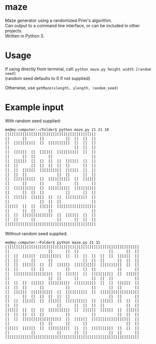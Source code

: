 # maze
Maze generator using a randomized Prim's algorithm.  
Can output to a command line interface, or can be included in other projects.  
Written in Python 3.

# Usage
If using directly from terminal, call: `python maze.py height width [random seed]`  
(random seed defaults to 0 if not supplied)

Otherwise, use `getMaze(xlength, ylength, random_seed)`

# Example input
With random seed supplied:
```bash
me@my-computer:~/Folder$ python maze.py 21 21 10
[][][][][][][][][][][][][][][][][][][][][]
[]      []      []          []  []  []  []
[]  [][][][][]  []  [][][][][]  []  []  []
[]                              []  []  []
[]  [][][]  []  [][][]  [][][][][]  []  []
[]      []  []      []                  []
[]  [][][]  []  []  []  []  [][][]  []  []
[]  []      []  []  []  []  []      []  []
[]  []  [][][]  [][][][][]  [][][]  []  []
[]  []  []              []  []      []  []
[]  [][][][][]  []  [][][][][]  []  [][][]
[]      []      []      []      []      []
[]  [][][][][]  []  [][][][][]  [][][][][]
[]      []  []  []          []      []  []
[]  [][][]  [][][]  []  []  [][][][][]  []
[]              []  []  []              []
[][][]  []  []  [][][]  [][][][][][][][][]
[]      []  []      []                  []
[]  []  [][][][][][][]  []  [][][]  []  []
[]  []      []          []      []  []  []
[][][][][][][][][][][][][][][][][][][][][]
```

Without random seed supplied:
```bash
me@my-computer:~Folder$ python maze.py 21 31
[][][][][][][][][][][][][][][][][][][][][][][][][][][][][][][]
[]                  []      []  []              []      []  []
[]  []  [][][]  [][][][][]  []  []  []  []  []  []  [][][]  []
[]  []      []      []              []  []  []      []  []  []
[]  []  [][][]  []  []  [][][]  [][][][][]  [][][][][]  []  []
[]  []      []  []          []      []  []          []      []
[]  [][][][][][][][][]  []  [][][]  []  [][][][][]  []  [][][]
[]                  []  []      []      []  []  []          []
[]  []  []  [][][]  [][][][][]  [][][][][]  []  []  [][][]  []
[]  []  []      []          []          []      []  []      []
[]  [][][]  [][][][][]  []  [][][][][]  []  [][][][][][][][][]
[]      []  []  []  []  []  []                  []  []      []
[]  []  [][][]  []  [][][]  [][][][][]  []  [][][]  []  []  []
[]  []                  []      []  []  []  []          []  []
[][][]  []  []  []  [][][][][]  []  [][][]  [][][]  []  [][][]
[]  []  []  []  []          []          []          []  []  []
[]  []  [][][][][][][][][]  []  [][][]  [][][][][][][][][]  []
[]              []  []      []      []                  []  []
[][][]  [][][]  []  [][][][][]  []  []  [][][][][]  []  []  []
[]          []          []      []  []          []  []      []
[][][][][][][][][][][][][][][][][][][][][][][][][][][][][][][]
```
